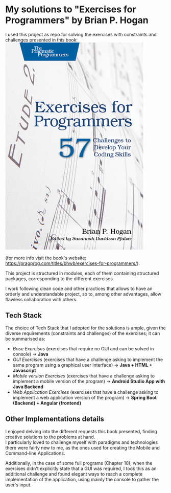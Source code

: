 # My solutions to "Exercises for Programmers" by Brian P. Hogan
I used this project as repo for solving the exercises with constraints and challenges presented in this book:
![img.png](img.png)

(for more info visit the book's website: https://pragprog.com/titles/bhwb/exercises-for-programmers/).

This project is structured in modules, each of them containing structured packages, corresponding to the different exercises.

I work following clean code and other practices that allows to have an orderly and understandable project, so to, among other advantages, allow flawless collaboration with others.

## Tech Stack
The choice of Tech Stack that I adopted for the solutions is ample, given the diverse requirements (constraints and challenges) of the exercises; it can be summarised as:
- *Base Exercises* (exercises that require no GUI and can be solved in console) &rarr; **Java**
- *GUI Exercises* (exercises that have a challenge asking to implement the same program using a graphical user interface) &rarr; **Java + HTML + Javascript**
- *Mobile version Exercises* (exercises that have a challenge asking to implement a mobile version of the program) &rarr; **Android Studio App with Java Backend**
- *Web Application Exercises* (exercises that have a challenge asking to implement a web application version of the program) &rarr; **Spring Boot (Backend) + Angular (frontend)**

## Other Implementations details
I enjoyed delving into the different requests this book presented, finding creative solutions to the problems at hand.<br>
I particularly loved to challenge myself with paradigms and technologies there were fairly new to me, as the ones used for creating the Mobile and Command-line Applications.

Additionally, in the case of some full programs (Chapter 10), when the exercises didn't explicitly state that a GUI was required, I took this as an additional challenge and found elegant ways to reach a complete implementation of the application, using mainly the console to gather the user's input.

